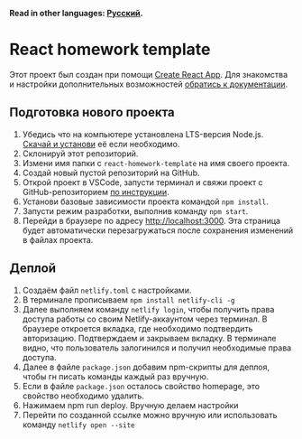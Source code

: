 **Read in other languages: [Русский](README.md).**

# React homework template

Этот проект был создан при помощи
[Create React App](https://github.com/facebook/create-react-app). Для знакомства
и настройки дополнительных возможностей
[обратись к документации](https://facebook.github.io/create-react-app/docs/getting-started).

## Подготовка нового проекта

1. Убедись что на компьютере установлена LTS-версия Node.js.
   [Скачай и установи](https://nodejs.org/en/) её если необходимо.
2. Склонируй этот репозиторий.
3. Измени имя папки с `react-homework-template` на имя своего проекта.
4. Создай новый пустой репозиторий на GitHub.
5. Открой проект в VSCode, запусти терминал и свяжи проект с GitHub-репозиторием
   [по инструкции](https://docs.github.com/en/get-started/getting-started-with-git/managing-remote-repositories#changing-a-remote-repositorys-url).
6. Установи базовые зависимости проекта командой `npm install`.
7. Запусти режим разработки, выполнив команду `npm start`.
8. Перейди в браузере по адресу [http://localhost:3000](http://localhost:3000).
   Эта страница будет автоматически перезагружаться после сохранения изменений в
   файлах проекта.

## Деплой
1. Создаём файл `netlify.toml` с настройками.
2. В терминале прописываем `npm install netlify-cli -g`
3. Далее выполняем команду `netlify login`, чтобы получить права доступа работы со своим Netlify-аккаунтом через терминал. В браузере откроется вкладка, где необходимо подтвердить авторизацию. Подтверждаем и закрываем вкладку. В терминале видно, что пользователь залогинился и получил необходимые права доступа.
4. Далее в файле `package.json` добавим npm-скрипты для деплоя, чтобы гн писать команды каждый раз вручную.
5. Если в файле `package.json` осталось свойство homepage, это свойство необходимо удалить.
6. Нажимаем npm run deploy. Вручную делаем настройки
7. Перейти по созданной ссылке можно вручную или использовать команду `netlify open --site`


